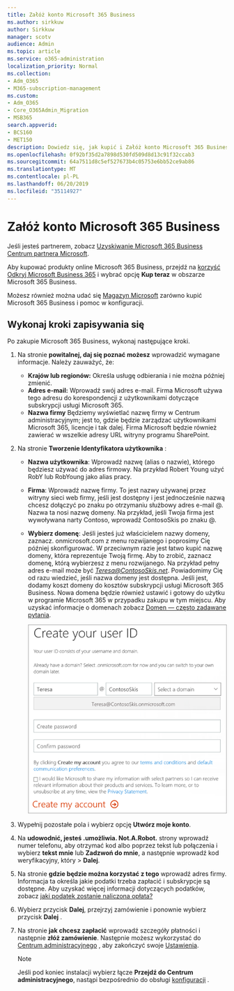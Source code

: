 ```yaml
---
title: Załóż konto Microsoft 365 Business
ms.author: sirkkuw
author: Sirkkuw
manager: scotv
audience: Admin
ms.topic: article
ms.service: o365-administration
localization_priority: Normal
ms.collection:
- Adm_O365
- M365-subscription-management
ms.custom:
- Adm_O365
- Core_O365Admin_Migration
- MSB365
search.appverid:
- BCS160
- MET150
description: Dowiedz się, jak kupić i Załóż konto Microsoft 365 Business.
ms.openlocfilehash: 0f92bf35d2a7898d530fd509d8d13c91f32ccab3
ms.sourcegitcommit: 64a7511d8c5ef527673b4c05753e6bb52ce9ab86
ms.translationtype: MT
ms.contentlocale: pl-PL
ms.lasthandoff: 06/20/2019
ms.locfileid: "35114927"
---
```

# <a name="sign-up-for-microsoft-365-business"></a>Załóż konto Microsoft 365 Business

Jeśli jesteś partnerem, zobacz [Uzyskiwanie Microsoft 365 Business Centrum partnera Microsoft](get-microsoft-365-business.md#get-microsoft-365-business-from-microsoft-partner-center).

Aby kupować produkty online Microsoft 365 Business, przejdź na [korzyść Odkryj Microsoft Business 365](https://www.microsoft.com/microsoft-365/business#pmg-cmp-desktop) i wybrać opcję **Kup teraz** w obszarze Microsoft 365 Business.

Możesz również można udać się [Magazyn Microsoft](https://www.microsoft.com/en-us/store/locations/find-a-store?icid=en-us_UF_FAS) zarówno kupić Microsoft 365 Business i pomoc w konfiguracji.

## <a name="complete-the-sign-up-steps"></a>Wykonaj kroki zapisywania się

Po zakupie Microsoft 365 Business, wykonaj następujące kroki.

1. Na stronie **powitalnej, daj się poznać możesz** wprowadzić wymagane informacje. Należy zauważyć, że:
 
    -  **Krajów lub regionów:** Określa usługę odbierania i nie można później zmienić.
    - **Adres e-mail:** Wprowadź swój adres e-mail. Firma Microsoft używa tego adresu do korespondencji z użytkownikami dotyczące subskrypcji usługi Microsoft 365.
    - **Nazwa firmy** Będziemy wyświetlać nazwę firmy w Centrum administracyjnym; jest to, gdzie będzie zarządzać użytkownikami Microsoft 365, licencje i tak dalej. Firma Microsoft będzie również zawierać w wszelkie adresy URL witryny programu SharePoint.

2. Na stronie **Tworzenie Identyfikatora użytkownika** :

    - **Nazwa użytkownika**: Wprowadź nazwę (alias o nazwie), którego będziesz używać do adres firmowy. Na przykład Robert Young użyć RobY lub RobYoung jako alias pracy.
    - **Firma**: Wprowadź nazwę firmy. To jest nazwy używanej przez witryny sieci web firmy, jeśli jest dostępny i jest jednocześnie nazwą chcesz dołączyć po znaku po otrzymaniu służbowy adres e-mail @. Nazwa ta nosi nazwę domeny. Na przykład, jeśli Twoja firma jest wywoływana narty Contoso, wprowadź ContosoSkis po znaku @.
    - **Wybierz domenę**: Jeśli jesteś już właścicielem nazwy domeny, zaznacz. onmicrosoft.com z menu rozwijanego i poprosimy Cię później skonfigurować. W przeciwnym razie jest łatwo kupić nazwę domeny, która reprezentuje Twoją firmę. Aby to zrobić, zaznacz domenę, którą wybierzesz z menu rozwijanego. Na przykład pełny adres e-mail może być *Teresa@ContosoSkis.net*. Powiadomimy Cię od razu wiedzieć, jeśli nazwa domeny jest dostępna. Jeśli jest, dodamy koszt domeny do kosztów subskrypcji usługi Microsoft 365 Business. Nowa domena będzie również ustawić i gotowy do użytku w programie Microsoft 365 w przypadku zakupu w tym miejscu. Aby uzyskać informacje o domenach zobacz [Domen — często zadawane pytania](https://docs.microsoft.com/office365/admin/setup/domains-faq).
    
        ![Zrzut ekranu przedstawiający tworzenie strony identyfikator użytkownika.](media/signinuserid.png)

3. Wypełnij pozostałe pola i wybierz opcję **Utwórz moje konto**.
4. Na **udowodnić, jesteś .umożliwia. Not.A.Robot.** strony wprowadź numer telefonu, aby otrzymać kod albo poprzez tekst lub połączenia i wybierz **tekst mnie** lub **Zadzwoń do mnie**, a następnie wprowadź kod weryfikacyjny, który \> **Dalej**.
5. Na stronie **gdzie będzie można korzystać z tego** wprowadź adres firmy. Informacja ta określa jakie podatki trzeba zapłacić i subskrypcje są dostępne. Aby uzyskać więcej informacji dotyczących podatków, zobacz [jaki podatek zostanie naliczona opłata?](https://docs.microsoft.com/office365/admin/subscriptions-and-billing/what-tax-will-i-be-charged?view=o365-worldwide) 
1. Wybierz przycisk **Dalej**, przejrzyj zamówienie i ponownie wybierz przycisk **Dalej** .
1. Na stronie **jak chcesz zapłacić** wprowadź szczegóły płatności i następnie **złóż zamówienie**.
    Następnie możesz wykorzystać do [Centrum administracyjnego](https://docs.microsoft.com/en-us/office365/admin/subscriptions-and-billing/what-tax-will-i-be-charged?view=o365-worldwide) , aby zakończyć swoje [Ustawienia](set-up.md).

    > [!NOTE]
    > Jeśli pod koniec instalacji wybierz łącze **Przejdź do Centrum administracyjnego**, nastąpi bezpośrednio do obsługi [konfiguracji](set-up.md) .